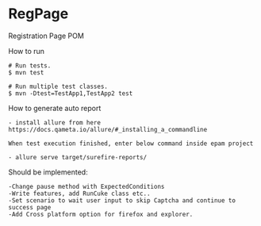 # RegPage
Registration Page POM

How to run
    
    # Run tests.
    $ mvn test

    # Run multiple test classes.
    $ mvn -Dtest=TestApp1,TestApp2 test
    
How to generate auto report

    - install allure from here https://docs.qameta.io/allure/#_installing_a_commandline
    
    When test execution finished, enter below command inside epam project

    - allure serve target/surefire-reports/
    
Should be implemented:

    -Change pause method with ExpectedConditions
    -Write features, add RunCuke class etc..
    -Set scenario to wait user input to skip Captcha and continue to success page
    -Add Cross platform option for firefox and explorer. 
    
